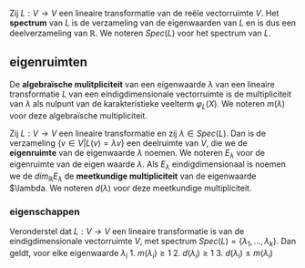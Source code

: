 Zij $L: V \to V$ een lineaire transformatie van de reële vectorruimte $V$. Het __spectrum__ van $L$ is de verzameling van de eigenwaarden van $L$ en is dus een deelverzameling van $\mathbb{R}$. We noteren $Spec(L)$ voor het spectrum van $L$.

## eigenruimten
De __algebraïsche mulitpliciteit__ van een eigenwaarde $\lambda$ van een lineaire transformatie $L$ van een eindigdimensionale vectorruimte is de multipliciteit van $\lambda$ als nulpunt van de karakteristieke veelterm $\varphi_{L}(X)$. We noteren $m(\lambda)$ voor deze algebraïsche multipliciteit.

Zij $L: V \to V$ een lineaire transformatie en zij $\lambda \in Spec(L)$. Dan is de verzameling $\{v \in V | L(v) = \lambda v\}$ een deelruimte van $V$, die we de __eigenruimte__ van de eigenwaarde $\lambda$ noemen. We noteren $E_{\lambda}$ voor de eigenruimte van de eigen waarde $\lambda$. Als $E_{\lambda}$ eindigdimensionaal is noemen we de $dim_{\mathbb{R}}E_{\lambda}$ de __meetkundige multipliciteit__ van de eigenwaarde $\lambda.  We noteren $d(\lambda)$ voor deze meetkundige multipliciteit.

### eigenschappen
Veronderstel dat $L: V \to V$ een lineaire transformatie is van de eindigdimensionale vectorruimte $V$, met spectrum $Spec(L) = \{\lambda_{1}, ... , \lambda_{k}\}.$ Dan geldt, voor elke eigenwaarde $\lambda_{i}$ 
	1. $m(\lambda_{i}) \geq 1$ 
	2. $d(\lambda_{i}) \geq 1$ 
	3. $d(\lambda_{i}) \leq m(\lambda_{i})$ 
